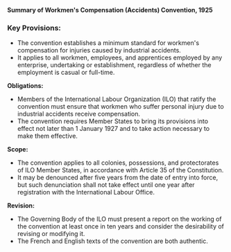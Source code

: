 **Summary of Workmen's Compensation (Accidents) Convention, 1925**

### Key Provisions:

*   The convention establishes a minimum standard for workmen's compensation for injuries caused by industrial accidents.
*   It applies to all workmen, employees, and apprentices employed by any enterprise, undertaking or establishment, regardless of whether the employment is casual or full-time.

**Obligations:**

*   Members of the International Labour Organization (ILO) that ratify the convention must ensure that workmen who suffer personal injury due to industrial accidents receive compensation.
*   The convention requires Member States to bring its provisions into effect not later than 1 January 1927 and to take action necessary to make them effective.

**Scope:**

*   The convention applies to all colonies, possessions, and protectorates of ILO Member States, in accordance with Article 35 of the Constitution.
*   It may be denounced after five years from the date of entry into force, but such denunciation shall not take effect until one year after registration with the International Labour Office.

**Revision:**

*   The Governing Body of the ILO must present a report on the working of the convention at least once in ten years and consider the desirability of revising or modifying it.
*   The French and English texts of the convention are both authentic.